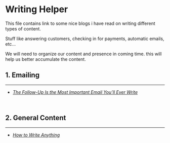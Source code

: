 # Writing Helper

This file contains link to some nice blogs i have read on writing different types of content.

Stuff like answering customers, checking in for payments, automatic emails, etc...

We will need to organize our content and presence in coming time. this will help us better accumulate the content.
<br>

## 1. Emailing
<hr>

* [*The Follow-Up Is the Most Important Email You’ll Ever Write*]("https://forge.medium.com/the-follow-up-is-the-most-important-email-youll-ever-write-3fbcfc17ebb4")

<br>

## 2. General Content
<hr>

* [*How to Write Anything*]("https://forge.medium.com/how-to-write-anything-ad2a62c122f6")

<br>
